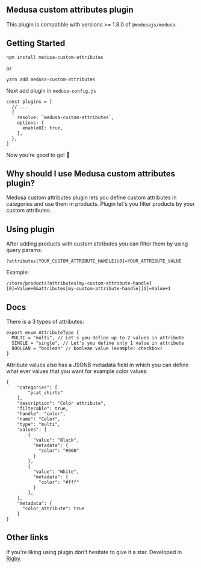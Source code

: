 ## Medusa custom attributes plugin

This plugin is compatible with versions >= 1.8.0 of `@medusajs/medusa`.

## Getting Started

```
npm install medusa-custom-attributes
```

or

```
yarn add medusa-custom-attributes
```

Next add plugin in `medusa-config.js`

```
const plugins = [
  // ...
  {
    resolve: `medusa-custom-attributes`,
    options: {
      enableUI: true,
    },
  },
]
```

Now you're good to go! 🚀

## Why should I use Medusa custom attributes plugin?

Medusa custom attributes plugin lets you define custom attributes in categories and use them in products. Plugin let's you filter products by your custom attributes.

## Using plugin

After adding products with custom attributes you can filter them by using query params:

```
?attributes[YOUR_CUSTOM_ATTRIBUTE_HANDLE][0]=YOUR_ATTRIBUTE_VALUE
```

Example:

```
/store/products?attributes[my-custom-attribute-handle][0]=Value+0&attributes[my-custom-attribute-handle][1]=Value+1
```

## Docs

There is a 3 types of attributes:

```
export enum AttributeType {
  MULTI = "multi", // Let's you define up to 2 values in attribute
  SINGLE = "single", // Let's you define only 1 value in attribute
  BOOLEAN = "boolean" // boolean value (example: checkbox)
}
```

Attribute values also has a JSONB metadata field in which you can define what ever values that you want for example color values:

```
{
    "categories": [
        "pcat_shirts"
    ],
    "description": "Color attribute",
    "filterable": true,
    "handle": "color",
    "name": "Color",
    "type": "multi",
    "values": [
        {
          "value": "Black",
          "metadata": {
            "color": "#000"
          }
        },
        {
          "value": "White",
          "metadata": {
            "color": "#fff"
          }
        },
    ],
    "metadata": {
      "color_attribute": true
    }
}
```

## Other links

If you're liking using plugin don't hesitate to give it a star. Developed in [Rigby](https://www.linkedin.com/company/rigby-software).
